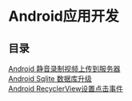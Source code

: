 # Android应用开发
## 目录
[Android 静音录制视频上传到服务器](mute_record.md)  
[Android Sqlite 数据库升级](sqlite_upgrade.md)  
[Android RecyclerView设置点击事件](recycler_onclick.md)  